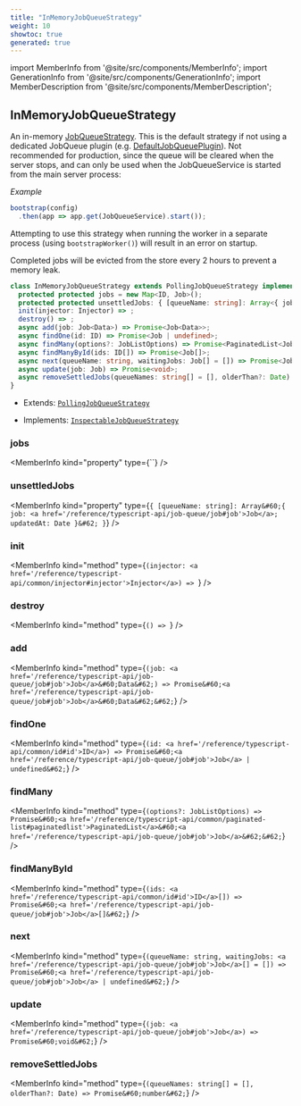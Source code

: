 ```yaml
---
title: "InMemoryJobQueueStrategy"
weight: 10
showtoc: true
generated: true
---
```

<!-- This file was generated from the Vendure source. Do not modify. Instead, re-run the "docs:build" script -->
import MemberInfo from '@site/src/components/MemberInfo';
import GenerationInfo from '@site/src/components/GenerationInfo';
import MemberDescription from '@site/src/components/MemberDescription';


## InMemoryJobQueueStrategy

<GenerationInfo sourceFile="packages/core/src/job-queue/in-memory-job-queue-strategy.ts" sourceLine="42" packageName="@vendure/core" />

An in-memory <a href='/reference/typescript-api/job-queue/job-queue-strategy#jobqueuestrategy'>JobQueueStrategy</a>. This is the default strategy if not using a dedicated
JobQueue plugin (e.g. <a href='/reference/typescript-api/job-queue/default-job-queue-plugin#defaultjobqueueplugin'>DefaultJobQueuePlugin</a>). Not recommended for production, since
the queue will be cleared when the server stops, and can only be used when the JobQueueService is
started from the main server process:

*Example*

```ts
bootstrap(config)
  .then(app => app.get(JobQueueService).start());
```

Attempting to use this strategy when running the worker in a separate process (using `bootstrapWorker()`)
will result in an error on startup.

Completed jobs will be evicted from the store every 2 hours to prevent a memory leak.

```ts title="Signature"
class InMemoryJobQueueStrategy extends PollingJobQueueStrategy implements InspectableJobQueueStrategy {
  protected protected jobs = new Map<ID, Job>();
  protected protected unsettledJobs: { [queueName: string]: Array<{ job: Job; updatedAt: Date }> } = {};
  init(injector: Injector) => ;
  destroy() => ;
  async add(job: Job<Data>) => Promise<Job<Data>>;
  async findOne(id: ID) => Promise<Job | undefined>;
  async findMany(options?: JobListOptions) => Promise<PaginatedList<Job>>;
  async findManyById(ids: ID[]) => Promise<Job[]>;
  async next(queueName: string, waitingJobs: Job[] = []) => Promise<Job | undefined>;
  async update(job: Job) => Promise<void>;
  async removeSettledJobs(queueNames: string[] = [], olderThan?: Date) => Promise<number>;
}
```
* Extends: <code><a href='/reference/typescript-api/job-queue/polling-job-queue-strategy#pollingjobqueuestrategy'>PollingJobQueueStrategy</a></code>


* Implements: <code><a href='/reference/typescript-api/job-queue/inspectable-job-queue-strategy#inspectablejobqueuestrategy'>InspectableJobQueueStrategy</a></code>



<div className="members-wrapper">

### jobs

<MemberInfo kind="property" type={``}   />


### unsettledJobs

<MemberInfo kind="property" type={`{ [queueName: string]: Array&#60;{ job: <a href='/reference/typescript-api/job-queue/job#job'>Job</a>; updatedAt: Date }&#62; }`}   />


### init

<MemberInfo kind="method" type={`(injector: <a href='/reference/typescript-api/common/injector#injector'>Injector</a>) => `}   />


### destroy

<MemberInfo kind="method" type={`() => `}   />


### add

<MemberInfo kind="method" type={`(job: <a href='/reference/typescript-api/job-queue/job#job'>Job</a>&#60;Data&#62;) => Promise&#60;<a href='/reference/typescript-api/job-queue/job#job'>Job</a>&#60;Data&#62;&#62;`}   />


### findOne

<MemberInfo kind="method" type={`(id: <a href='/reference/typescript-api/common/id#id'>ID</a>) => Promise&#60;<a href='/reference/typescript-api/job-queue/job#job'>Job</a> | undefined&#62;`}   />


### findMany

<MemberInfo kind="method" type={`(options?: JobListOptions) => Promise&#60;<a href='/reference/typescript-api/common/paginated-list#paginatedlist'>PaginatedList</a>&#60;<a href='/reference/typescript-api/job-queue/job#job'>Job</a>&#62;&#62;`}   />


### findManyById

<MemberInfo kind="method" type={`(ids: <a href='/reference/typescript-api/common/id#id'>ID</a>[]) => Promise&#60;<a href='/reference/typescript-api/job-queue/job#job'>Job</a>[]&#62;`}   />


### next

<MemberInfo kind="method" type={`(queueName: string, waitingJobs: <a href='/reference/typescript-api/job-queue/job#job'>Job</a>[] = []) => Promise&#60;<a href='/reference/typescript-api/job-queue/job#job'>Job</a> | undefined&#62;`}   />


### update

<MemberInfo kind="method" type={`(job: <a href='/reference/typescript-api/job-queue/job#job'>Job</a>) => Promise&#60;void&#62;`}   />


### removeSettledJobs

<MemberInfo kind="method" type={`(queueNames: string[] = [], olderThan?: Date) => Promise&#60;number&#62;`}   />




</div>
